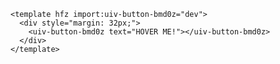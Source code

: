 ```hfz-view id=l1e395r1awp
<template hfz import:uiv-button-bmd0z="dev">
  <div style="margin: 32px;">
    <uiv-button-bmd0z text="HOVER ME!"></uiv-button-bmd0z>
  </div>
</template>

```

